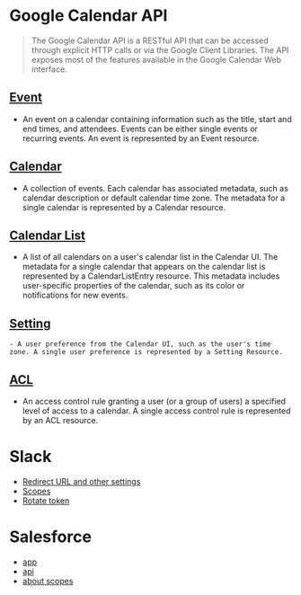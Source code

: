 # Google Calendar API
> The Google Calendar API is a RESTful API that can be accessed through explicit HTTP calls or via the Google Client Libraries. The API exposes most of the features available in the Google Calendar Web interface.


## [Event](https://developers.google.com/calendar/v3/reference/events)
- An event on a calendar containing information such as the title, start and end times, and attendees. Events can be either single events or recurring events. An event is represented by an Event resource.
## [Calendar](https://developers.google.com/calendar/v3/reference/calendars)
- A collection of events. Each calendar has associated metadata, such as calendar description or default calendar time zone. The metadata for a single calendar is represented by a Calendar resource.
## [Calendar List](https://developers.google.com/calendar/v3/reference/calendarList)
- A list of all calendars on a user's calendar list in the Calendar UI. The metadata for a single calendar that appears on the calendar list is represented by a CalendarListEntry resource. This metadata includes user-specific properties of the calendar, such as its color or notifications for new events.
## [Setting](https://developers.google.com/calendar/v3/reference/settings)
    - A user preference from the Calendar UI, such as the user's time zone. A single user preference is represented by a Setting Resource.
## [ACL](https://developers.google.com/calendar/v3/reference/acl)
- An access control rule granting a user (or a group of users) a specified level of access to a calendar. A single access control rule is represented by an ACL resource.










# Slack
- [Redirect URL and other settings](https://api.slack.com/apps/A04VBLHJD43/oauth?)
- [Scopes](https://api.slack.com/scopes)
- [Rotate token](https://api.slack.com/authentication/config-tokens#rotating)


# Salesforce
- [app](https://d2w00000rprvceab-dev-ed.develop.lightning.force.com/lightning/setup/ConnectedApplication/page?address=%2Fapp%2Fmgmt%2Fforceconnectedapps%2FforceAppDetail.apexp%3FapplicationId%3D06P2w000000OsY8%26notify%3Dtrue%26sfdcIFrameOrigin%3Dhttps%253A%252F%252Fd2w00000rprvceab-dev-ed.develop.lightning.force.com%26clc%3D1%26appLayout%3Dsetup%26tour%3D%26sfdcIFrameHost%3Dweb%26nonce%3D11cf4ffc434ad52c08c4ce5ceb8c4c02007391e7a74cb4aa73c6c19b2a8a6adb%26ltn_app_id%3D06m2w000005LaJcAAK%26id%3D0Ci2w00000008TQ)
- [api](https://developer.salesforce.com/docs/apis)
- [about scopes](https://help.salesforce.com/s/articleView?id=sf.connected_app_create_api_integration.htm&type=5)